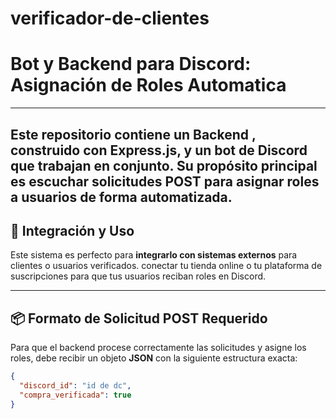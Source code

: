 # verificador-de-clientes
# Bot y Backend para Discord: Asignación de Roles Automatica

---

Este repositorio contiene un **Backend** , construido con **Express.js**, y un **bot de Discord** que trabajan en conjunto. Su propósito principal es **escuchar solicitudes POST** para **asignar roles a usuarios** de forma automatizada.
---

## 🚀 Integración y Uso

Este sistema es perfecto para **integrarlo con sistemas externos** para clientes o usuarios verificados. conectar tu tienda online o tu plataforma de suscripciones para que tus usuarios reciban roles en Discord.

---

## 📦 Formato de Solicitud POST Requerido

Para que el backend procese correctamente las solicitudes y asigne los roles, debe recibir un objeto **JSON** con la siguiente estructura exacta:

```json
{
  "discord_id": "id de dc",
  "compra_verificada": true
}
